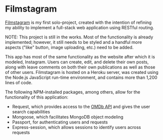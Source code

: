 # Filmstagram

[Filmstagram](https://evening-fortress-41477.herokuapp.com/) is my first solo-project, created with the intention of refining my ability to implement a full-stack web application using RESTful routing.

NOTE: This project is still in the works. Most of the functionality is already implemented; however, it still needs to be styled and a handful more aspects ("like" button, image uploading, etc.) need to be added.

This app has most of the same functionality as the website after which it is modeled, Instagram. Users can create, edit, and delete their own posts, along with leave comments on both their own publications as well as those of other users. Filmstagram is hosted on a Heroku server, was created using the Node.js JavaScript run-time environment, and contains more than 1,200 lines of code.

The following NPM-installed packages, among others, allow for the functionality of this application:

- Request, which provides access to the [OMDb API](http://omdbapi.com/) and gives the user search capabilities
- Mongoose, which facilitates MongoDB object modeling
- Passport, for authenticating users and requests
- Express-session, which allows sessions to identify users across requests
